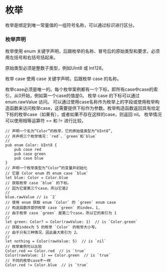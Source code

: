 # 枚举

枚举是绑定到唯一常量值的一组符号名称，可以通过标识进行区分。

### 枚举声明

枚举使用 enum 关键字声明，后跟枚举的名称、冒号后的原始类型和要求，必须用左括号和右括号括起来。

原始类型必须是整数子类型，例如UInt8 或 Int128。

枚举 case 使用 case 关键字声明，后跟枚举 case 的名称。

枚举case必须是唯一的。每个枚举案例都有一个下标，即所有case中case的索引，从0开始，例如第一个case的值是0。
枚举 case 的下标可以通过 enum.rawValue 访问。
可以通过使用case名称作为枚举上的字段或使用枚举构造函数来访问枚举case，这需要提供下标作为参数。枚举构造函数返回具有给定下标的枚举case（如果有），或者如果不存在这样的case，则返回 nil。
枚举情况可以使用相等运算符 == 和 != 进行比较。

```
// 声明一个名为“Color”的枚举，它的原始值类型为“UInt8”,
// 并声明三个枚举情况：`red`、`green`和`blue`
//
pub enum Color: UInt8 {
    pub case red
    pub case green
    pub case blue
}
// 声明一个枚举类型为“Color”的变量并初始化
// 它是 Color enum 的 enum case `blue`
let blue: Color = Color.blue
// 获取枚举 case `blue` 的下标。
// 因为它是第三个case，所以它是2
//
blue.rawValue // is `2`
// 使用 enum 获取 enum `Color` 的 `green` enum case
// 构造函数并提供枚举 case `green` 的index，1,
// 由于枚举 case `green` 是第二个case，所以它的索引为 1
//
let green: Color? = Color(rawValue: 1)  // is `Color.green`
// 获取index为 5 的枚举 `Color` 的枚举大小写。
// 由于只有三种情况，因此最大索引为 2。
//
let nothing = Color(rawValue: 5)  // is `nil`
// 枚举案例可以比较
Color.red == Color.red  // is `true`
Color(rawValue: 1) == Color.green  // is `true`
// 不同的枚举case不一样
Color.red != Color.blue  // is `true`
```

